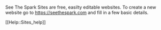 See The Spark Sites are free, easilty editable websites.  To create a new website go to https://seethespark.com and fill in a few basic details.

[[Help::Sites_help]]